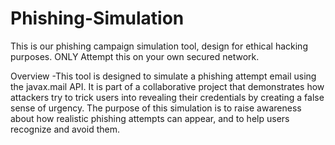 # Phishing-Simulation
This is our phishing campaign simulation tool, design for ethical hacking purposes. ONLY Attempt this on your own secured network. 

Overview -This tool is designed to simulate a phishing attempt email using the javax.mail API. It is part of a collaborative project that demonstrates how attackers try to trick users into revealing their credentials by creating a false sense of urgency. The purpose of this simulation is to raise awareness about how realistic phishing attempts can appear, and to help users recognize and avoid them.
